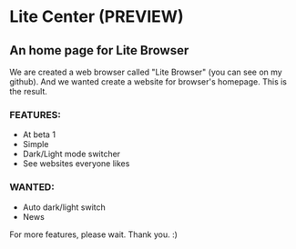# Lite Center (PREVIEW)
## An home page for Lite Browser

We are created a web browser called "Lite Browser" (you can see on my github). And we wanted create a website for browser's homepage. This is the result.

### FEATURES:
- At beta 1
- Simple
- Dark/Light mode switcher
- See websites everyone likes

### WANTED:
- Auto dark/light switch
- News




For more features, please wait. Thank you. :)
